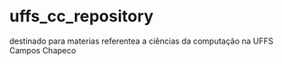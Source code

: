 # uffs_cc_repository

destinado para materias referentea a ciências da computação na UFFS Campos Chapeco
